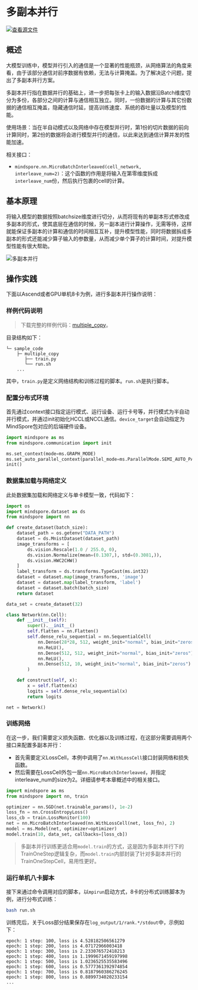 # 多副本并行

[![查看源文件](https://mindspore-website.obs.cn-north-4.myhuaweicloud.com/website-images/r2.3/resource/_static/logo_source.svg)](https://gitee.com/mindspore/docs/blob/r2.3/tutorials/experts/source_zh_cn/parallel/multiple_copy.md)

## 概述

大模型训练中，模型并行引入的通信是一个显著的性能瓶颈，从网络算法的角度来看，由于该部分通信对前序数据有依赖，无法与计算掩盖。为了解决这个问题，提出了多副本并行方案。

多副本并行指在数据并行的基础上，进一步把每张卡上的输入数据沿Batch维度切分为多份，各部分之间的计算与通信相互独立。同时，一份数据的计算与其它份数据的通信相互掩盖，隐藏通信时延，提高训练速度、系统的吞吐量以及模型的性能。

使用场景：当在半自动模式以及网络中存在模型并行时，第1份的切片数据的前向计算同时，第2份的数据将会进行模型并行的通信，以此来达到通信计算并发的性能加速。

相关接口：

- `mindspore.nn.MicroBatchInterleaved(cell_network, interleave_num=2)`：这个函数的作用是将输入在第零维度拆成 `interleave_num`份，然后执行包裹的cell的计算。

## 基本原理

将输入模型的数据按照batchsize维度进行切分，从而将现有的单副本形式修改成多副本的形式，使其底层在通信的时候，另一副本进行计算操作，无需等待，这样就能保证多副本的计算和通信的时间相互互补，提升模型性能，同时将数据拆成多副本的形式还能减少算子输入的参数量，从而减少单个算子的计算时间，对提升模型性能有很大帮助。

![多副本并行](https://mindspore-website.obs.cn-north-4.myhuaweicloud.com/website-images/r2.3/docs/mindspore/source_zh_cn/design/images/multi_copy.png)

## 操作实践

下面以Ascend或者GPU单机8卡为例，进行多副本并行操作说明：

### 样例代码说明

> 下载完整的样例代码：[multiple_copy](https://gitee.com/mindspore/docs/tree/r2.3/docs/sample_code/multiple_copy)。

目录结构如下：

```text
└─ sample_code
    ├─ multiple_copy
       ├── train.py
       └── run.sh
    ...
```

其中，`train.py`是定义网络结构和训练过程的脚本。`run.sh`是执行脚本。

### 配置分布式环境

首先通过context接口指定运行模式、运行设备、运行卡号等，并行模式为半自动并行模式，并通过init初始化HCCL或NCCL通信。`device_target`会自动指定为MindSpore包对应的后端硬件设备。

```python
import mindspore as ms
from mindspore.communication import init

ms.set_context(mode=ms.GRAPH_MODE)
ms.set_auto_parallel_context(parallel_mode=ms.ParallelMode.SEMI_AUTO_PARALLEL)
init()
```

### 数据集加载与网络定义

此处数据集加载和网络定义与单卡模型一致，代码如下：

```python
import os
import mindspore.dataset as ds
from mindspore import nn

def create_dataset(batch_size):
    dataset_path = os.getenv("DATA_PATH")
    dataset = ds.MnistDataset(dataset_path)
    image_transforms = [
        ds.vision.Rescale(1.0 / 255.0, 0),
        ds.vision.Normalize(mean=(0.1307,), std=(0.3081,)),
        ds.vision.HWC2CHW()
    ]
    label_transform = ds.transforms.TypeCast(ms.int32)
    dataset = dataset.map(image_transforms, 'image')
    dataset = dataset.map(label_transform, 'label')
    dataset = dataset.batch(batch_size)
    return dataset

data_set = create_dataset(32)

class Network(nn.Cell):
    def __init__(self):
        super().__init__()
        self.flatten = nn.Flatten()
        self.dense_relu_sequential = nn.SequentialCell(
            nn.Dense(28*28, 512, weight_init="normal", bias_init="zeros"),
            nn.ReLU(),
            nn.Dense(512, 512, weight_init="normal", bias_init="zeros"),
            nn.ReLU(),
            nn.Dense(512, 10, weight_init="normal", bias_init="zeros")
        )

    def construct(self, x):
        x = self.flatten(x)
        logits = self.dense_relu_sequential(x)
        return logits

net = Network()
```

### 训练网络

在这一步，我们需要定义损失函数、优化器以及训练过程，在这部分需要调用两个接口来配置多副本并行：

- 首先需要定义LossCell，本例中调用了`nn.WithLossCell`接口封装网络和损失函数。
- 然后需要在LossCell外包一层`nn.MicroBatchInterleaved`，并指定interleave_num的size为2。详细请参考本章概述中的相关接口。

```python
import mindspore as ms
from mindspore import nn, train

optimizer = nn.SGD(net.trainable_params(), 1e-2)
loss_fn = nn.CrossEntropyLoss()
loss_cb = train.LossMonitor(100)
net = nn.MicroBatchInterleaved(nn.WithLossCell(net, loss_fn), 2)
model = ms.Model(net, optimizer=optimizer)
model.train(10, data_set, callbacks=[loss_cb])
```

> 多副本并行训练更适合用`model.train`的方式，这是因为多副本并行下的TrainOneStep逻辑复杂，而`model.train`内部封装了针对多副本并行的TrainOneStepCell，易用性更好。

### 运行单机八卡脚本

接下来通过命令调用对应的脚本，以`mpirun`启动方式，8卡的分布式训练脚本为例，进行分布式训练：

```bash
bash run.sh
```

训练完后，关于Loss部分结果保存在`log_output/1/rank.*/stdout`中，示例如下：

```text
epoch: 1 step: 100, loss is 4.528182506561279
epoch: 1 step: 200, loss is 4.07172966003418
epoch: 1 step: 300, loss is 2.233076572418213
epoch: 1 step: 400, loss is 1.1999671459197998
epoch: 1 step: 500, loss is 1.0236525535583496
epoch: 1 step: 600, loss is 0.5777361392974854
epoch: 1 step: 700, loss is 0.8187960386276245
epoch: 1 step: 800, loss is 0.8899734020233154
...
```
